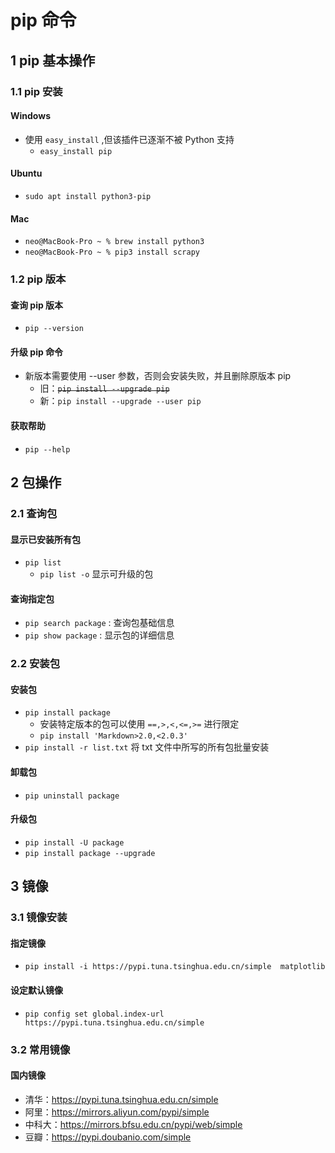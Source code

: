 <link rel=stylesheet href=../style.css>
<h1> pip 命令 </h1>
<h2> 1 pip 基本操作 </h2>
<h3> 1.1 pip 安装 </h3>
<h4> Windows </h4>

  - 使用 `easy_install` ,但该插件已逐渐不被 Python 支持
    - `easy_install pip`
<h4> Ubuntu </h4>

  - `sudo apt install python3-pip`

<h4> Mac </h4>

  - `neo@MacBook-Pro ~ % brew install python3`
  - `neo@MacBook-Pro ~ % pip3 install scrapy`

<h3> 1.2 pip 版本 </h3>

<h4> 查询 pip 版本 </h4>

  - `pip --version`

<h4> 升级 pip 命令 </h4>

  - 新版本需要使用 --user 参数，否则会安装失败，并且删除原版本 pip 
    - 旧：~~`pip install --upgrade pip`~~
    - 新：`pip install --upgrade --user pip`

<h4> 获取帮助 </h4>

  - `pip --help`

<h2> 2 包操作 </h2>
<h3> 2.1 查询包 </h3>
<h4> 显示已安装所有包 </h4>

  - `pip list`
    - `pip list -o` 显示可升级的包
<h4> 查询指定包 </h4>

  - `pip search package` : 查询包基础信息
  - `pip show package` : 显示包的详细信息

<h3> 2.2 安装包 </h3>
<h4> 安装包 </h4>

  - `pip install package`
    - 安装特定版本的包可以使用 `==,>,<,<=,>=` 进行限定
    - `pip install 'Markdown>2.0,<2.0.3'`
  - `pip install -r list.txt` 将 txt 文件中所写的所有包批量安装

<h4> 卸载包 </h4>

  - `pip uninstall package`

<h4> 升级包 </h4>

  - `pip install -U package`
  - `pip install package --upgrade`

<h2> 3 镜像 </h2>
<h3> 3.1 镜像安装 </h3>
<h4> 指定镜像 </h3>

  - `pip install -i https://pypi.tuna.tsinghua.edu.cn/simple  matplotlib`

<h4> 设定默认镜像 </h4>

  - `pip config set global.index-url https://pypi.tuna.tsinghua.edu.cn/simple`

<h3> 3.2 常用镜像 </h3>
<h4> 国内镜像 </h4>

  - 清华：https://pypi.tuna.tsinghua.edu.cn/simple
  - 阿里：https://mirrors.aliyun.com/pypi/simple
  - 中科大：https://mirrors.bfsu.edu.cn/pypi/web/simple
  - 豆瓣：https://pypi.doubanio.com/simple